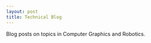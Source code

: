 ```yaml
---
layout: post
title: Technical Blog
---
```


Blog posts on topics in Computer Graphics and Robotics.

